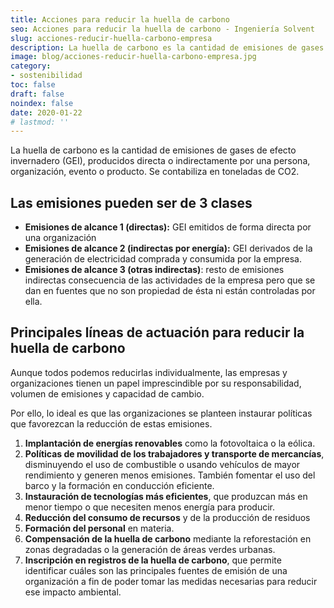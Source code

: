 ```yaml
---
title: Acciones para reducir la huella de carbono
seo: Acciones para reducir la huella de carbono - Ingeniería Solvent
slug: acciones-reducir-huella-carbono-empresa
description: La huella de carbono es la cantidad de emisiones de gases de efecto invernadero (GEI), producidos directa o indirectamente por una persona, organización,
image: blog/acciones-reducir-huella-carbono-empresa.jpg
category:
- sostenibilidad
toc: false
draft: false
noindex: false
date: 2020-01-22
# lastmod: ''
---
```

La huella de carbono es la cantidad de emisiones de gases de efecto invernadero (GEI), producidos directa o indirectamente por una persona, organización, evento o producto. Se contabiliza en toneladas de CO2.

## Las emisiones pueden ser de 3 clases

- **Emisiones de alcance 1 (directas):** GEI emitidos de forma directa por una organización
- **Emisiones de alcance 2 (indirectas por energía):** GEI derivados de la generación de electricidad comprada y consumida por la empresa.
- **Emisiones de alcance 3 (otras indirectas)**: resto de emisiones indirectas consecuencia de las actividades de la empresa pero que se dan en fuentes que no son propiedad de ésta ni están controladas por ella.

## Principales líneas de actuación para reducir la huella de carbono

Aunque todos podemos reducirlas individualmente, las empresas y organizaciones tienen un papel imprescindible por su responsabilidad, volumen de emisiones y capacidad de cambio.

Por ello, lo ideal es que las organizaciones se planteen instaurar políticas que favorezcan la reducción de estas emisiones.

1. **Implantación de energías renovables** como la fotovoltaica o la eólica.
2. **Políticas de movilidad de los trabajadores y transporte de mercancías**, disminuyendo el uso de combustible o usando vehículos de mayor rendimiento y generen menos emisiones. También fomentar el uso del barco y la formación en conducción eficiente.
3. **Instauración de tecnologías más eficientes**, que produzcan más en menor tiempo o que necesiten menos energía para producir.
4. **Reducción del consumo de recursos** y de la producción de residuos
5. **Formación del personal** en materia.
6. **Compensación de la huella de carbono** mediante la reforestación en zonas degradadas o la generación de áreas verdes urbanas.
7. **Inscripción en registros de la huella de carbono**, que permite identificar cuáles son las principales fuentes de emisión de una organización a fin de poder tomar las medidas necesarias para reducir ese impacto ambiental.
